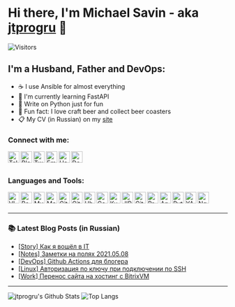 # Hi there, I'm Michael Savin - aka [jtprogru][website] 👋
![Visitors](https://visitor-badge.glitch.me/badge?page_id=jtprogru)

## I'm a Husband, Father and DevOps:
- ☕️ I use Ansible for almost everything
- 📖 I'm currently learning FastAPI
- 🐍 Write on Python just for fun
- 🍻 Fun fact: I love craft beer and collect beer coasters
- 📋 My CV (in Russian) on my [site][rucv]

### Connect with me:

[<img align="left" width="26px" alt="Telegram" src="https://api.iconify.design/ri:telegram-line.svg?download=true&box=true&color=%23626262&inline=false&height=auto" />][telegram_chat]
[<img align="left" width="26px" alt="Blog" src="https://api.iconify.design/mdi:web.svg?download=true&box=true&color=%23626262&inline=false&height=auto" />][website]
[<img align="left" width="26px" alt="Twitter" src="https://api.iconify.design/jam:twitter-square.svg?download=true&box=true&color=%23626262&inline=false&height=auto" />][twitter]
[<img align="left" width="26px" alt="Email" src="https://api.iconify.design/entypo:email.svg?download=true&box=true&color=%23626262&inline=false&height=auto" />][email]
[<img align="left" width="26px" alt="Habr" src="https://api.iconify.design/simple-icons:habr.svg?download=true&box=true&color=%23626262&inline=false&height=auto" />][habr]
[<img align="left" width="26px" alt="Dev.to" src="https://api.iconify.design/cib:dev-to.svg?download=true&box=true&color=%23626262&inline=false&height=auto" />](https://dev.to/jtprog)

<br />
<br />

### Languages and Tools:

<img align="left" alt="VIM" width="26px" src="https://api.iconify.design/cib:vim.svg?download=true&box=true&color=%23626262&inline=false&height=auto" />
<img align="left" alt="PostgreSQL" width="26px" src="https://api.iconify.design/cib:postgresql.svg?download=true&box=true&color=%23626262&inline=false&height=auto" />
<img align="left" alt="MySQL" width="26px" src="https://api.iconify.design/whh:mysqltwo.svg?download=true&box=true&color=%23626262&inline=false&height=auto" />
<img align="left" alt="MongoDB" width="26px" src="https://api.iconify.design/cib:mongodb.svg?download=true&box=true&color=%23626262&inline=false&height=auto" />
<img align="left" alt="Git" width="26px" src="https://api.iconify.design/fa-brands:git-square.svg?download=true&box=true&color=%23626262&inline=false&height=auto" />
<img align="left" alt="GitHub" width="26px" src="https://api.iconify.design/codicon:github.svg?download=true&box=true&color=%23626262&inline=false&height=auto" />
<img align="left" alt="Ubuntu" width="26px" src="https://api.iconify.design/simple-icons:ubuntu.svg?download=true&box=true&color=%23626262&inline=false&height=auto" />
<img align="left" alt="CenOS" width="26px" src="https://api.iconify.design/fa-brands:centos.svg?download=true&box=true&color=%23626262&inline=false&height=auto" />
<img align="left" alt="Kubernetes" width="26px" src="https://api.iconify.design/simple-icons:kubernetes.svg?download=true&box=true&color=%23626262&inline=false&height=auto" />
<img align="left" alt="JIRA" width="26px" src="https://api.iconify.design/simple-icons:jira.svg?download=true&box=true&color=%23626262&inline=false&height=auto" />
<img align="left" alt="GitLab" width="26px" src="https://api.iconify.design/cib:gitlab.svg?download=true&box=true&color=%23626262&inline=false&height=auto" />
<img align="left" alt="Prometheus" width="26px" src="https://api.iconify.design/simple-icons:prometheus.svg?download=true&box=true&color=%23626262&inline=false&height=auto" />
<img align="left" alt="Ansible" width="26px" src="https://api.iconify.design/simple-icons:ansible.svg?download=true&box=true&color=%23626262&inline=false&height=auto" />
<img align="left" alt="Python" width="26px" src="https://api.iconify.design/cib:python.svg?download=true&box=true&color=%23626262&inline=false&height=auto" />
<img align="left" alt="YAML" width="26px" src="https://api.iconify.design/file-icons:yaml-alt4.svg?download=true&box=true&color=%23626262&inline=false&height=auto" />
<img align="left" alt="Nginx" width="26px" src="https://api.iconify.design/cib:nginx.svg?download=true&box=true&color=%23626262&inline=false&height=auto" />

<br />
<br />

---

### 📚 Latest Blog Posts (in Russian)
<!-- BLOG-POST-LIST:START -->
- [[Story] Как я вошёл в IT](https://jtprog.ru/my-it-way/)
- [[Notes] Заметки на полях 2021.05.08](https://jtprog.ru/notes-20210508/)
- [[DevOps] Github Actions для блогера](https://jtprog.ru/github-actions/)
- [[Linux] Авторизация по ключу при подключении по SSH](https://jtprog.ru/ssh-keys/)
- [[Work] Перенос сайта на хостинг с BitrixVM](https://jtprog.ru/bitrixvm-hosting/)
<!-- BLOG-POST-LIST:END -->

---
![jtprogru's Github Stats](https://github-readme-stats.vercel.app/api?username=jtprogru&show_icons=true&theme=radical)
![Top Langs](https://github-readme-stats.vercel.app/api/top-langs/?username=jtprogru&count_private=true&hide=tsql&langs_count=7&theme=radical&layout=compact)


[bio]: https://jtprog.ru/about-me/
[rucv]: https://jtprog.ru/resume/
[website]: https://jtprog.ru
[twitter]: https://twitter.com/jtprogru
[instagram]: https://instagram.com/jtprog
[telegram_chat]: https://t.me/sysopschat
[sysopschannel]: https://t.me/sysopschannel
[email]: mailto:mail@jtprog.ru
[habr]: https://habr.com/ru/users/jtprog/

